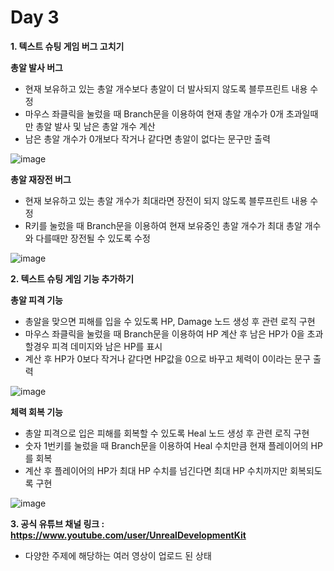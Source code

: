 # Day 3
**1. 텍스트 슈팅 게임 버그 고치기**
   
**총알 발사 버그**

- 현재 보유하고 있는 총알 개수보다 총알이 더 발사되지 않도록 블루프린트 내용 수정
- 마우스 좌클릭을 눌렀을 때 Branch문을 이용하여 현재 총알 개수가 0개 초과일때만 총알 발사 및 남은 총알 개수 계산
- 남은 총알 개수가 0개보다 작거나 같다면 총알이 없다는 문구만 출력

![image](https://github.com/user-attachments/assets/cf407109-30a2-4729-8eef-04375c6594b8)


**총알 재장전 버그**

- 현재 보유하고 있는 총알 개수가 최대라면 장전이 되지 않도록 블루프린트 내용 수정
- R키를 눌렀을 때 Branch문을 이용하여 현재 보유중인 총알 개수가 최대 총알 개수와 다를때만 장전될 수 있도록 수정

![image](https://github.com/user-attachments/assets/b65ca75a-a292-418a-814c-921d18a65762)


**2. 텍스트 슈팅 게임 기능 추가하기**

**총알 피격 기능**

- 총알을 맞으면 피해를 입을 수 있도록 HP, Damage 노드 생성 후 관련 로직 구현
- 마우스 좌클릭을 눌렀을 때 Branch문을 이용하여 HP 계산 후 남은 HP가 0을 초과할경우 피격 데미지와 남은 HP를 표시
- 계산 후 HP가 0보다 작거나 같다면 HP값을 0으로 바꾸고 체력이 0이라는 문구 출력

![image](https://github.com/user-attachments/assets/21d43fbb-da1b-4a1b-af66-d6cce0bb4e01)


**체력 회복 기능**

- 총알 피격으로 입은 피해를 회복할 수 있도록 Heal 노드 생성 후 관련 로직 구현
- 숫자 1번키를 눌렀을 때 Branch문을 이용하여 Heal 수치만큼 현재 플레이어의 HP를 회복
- 계산 후 플레이어의 HP가 최대 HP 수치를 넘긴다면 최대 HP 수치까지만 회복되도록 구현

![image](https://github.com/user-attachments/assets/ee162035-986f-4c08-aa37-8ac485ecdfd4)



**3. 공식 유튜브 채널 링크 : https://www.youtube.com/user/UnrealDevelopmentKit**

- 다양한 주제에 해당하는 여러 영상이 업로드 된 상태
